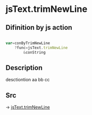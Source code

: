 # jsText.trimNewLine

## Difinition by js action

```js.js

var=conByTrimNewLine
	?func=jsText.trimNewLine
		&conString
```

## Description

desctiontion aa
bb
cc
## Src

-> [jsText.trimNewLine](https://github.com/puutaro/CommandClick/blob/master/app/src/main/java/com/puutaro/commandclick/fragment_lib/terminal_fragment/js_interface/text/JsText.kt#L11)


